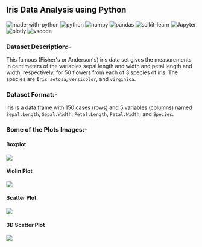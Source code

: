 ## Iris Data Analysis using Python
![made-with-python](https://img.shields.io/badge/Made%20with-Python-1f425f.svg)
![python](https://img.shields.io/badge/Python-0078D4?style=flat-square&logo=python&logoColor=white)
![numpy](https://img.shields.io/badge/Numpy-777BB4?style=flat-square&logo=numpy&logoColor=white)
![pandas](https://img.shields.io/badge/Pandas-2C2D72?style=flat-square&logo=pandas&logoColor=white)
![scikit-learn](https://img.shields.io/badge/scikit_learn-0078D4?style=flat-square&logo=scikit-learn&logoColor=white)
![Jupyter](https://img.shields.io/badge/Jupyterlab-F37626?style=flat-square&logo=Jupyter&logoColor=white)
![plotly](https://img.shields.io/badge/plotly-007ACC?style=flat-square&logo=plotly&logoColor=white)
![vscode](https://img.shields.io/badge/Visual_Studio_Code-0078D4?style=flat-square&logo=visual%20studio%20code&logoColor=white)

### Dataset Description:-
This famous (Fisher's or Anderson's) iris data set gives the measurements in centimeters of the variables sepal length and width and petal length and width, respectively, for 50 flowers from each of 3 species of iris. The species are `Iris setosa`, `versicolor`, and `virginica`.

### Dataset Format:-
iris is a data frame with 150 cases (rows) and 5 variables (columns) named `Sepal.Length`, `Sepal.Width`, `Petal.Length`, `Petal.Width`, and `Species`.

### Some of the Plots Images:-

#### Boxplot
<img align="center" src="https://github.com/PrakashAnalyst/LGMVIP-DataScience/blob/main/Task%201/images/box.gif">

#### Violin Plot
<img align="center" src="https://github.com/PrakashAnalyst/LGMVIP-DataScience/blob/main/Task%201/images/violin.gif">

#### Scatter Plot
<img align="center" src="https://github.com/PrakashAnalyst/LGMVIP-DataScience/blob/main/Task%201/images/scatter.gif">

#### 3D Scatter Plot
<img align="center" src="https://github.com/PrakashAnalyst/LGMVIP-DataScience/blob/main/Task%201/images/3d.gif">

